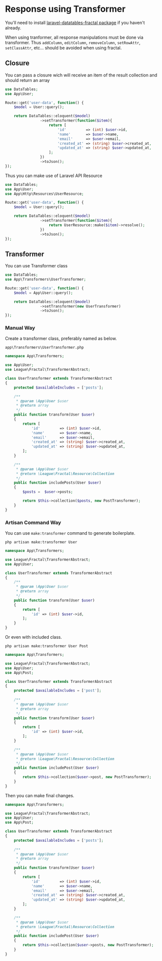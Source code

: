 # Response using Transformer

You'll need to install [laravel-datatables-fractal package](https://github.com/yajra/laravel-datatables-fractal) if you haven't already.

When using tranformer, all response manipulations must be done via transformer.
Thus `addColumn`, `editColumn`, `removeColumn`, `setRowAttr`, `setClassAttr`, etc... should be avoided when using fractal.

## Closure

You can pass a closure wich will receive an item of the result collection and should return an array

```php
use DataTables;
use App\User;

Route::get('user-data', function() {
    $model = User::query();

    return DataTables::eloquent($model)
                ->setTransformer(function($item){
                    return [
                        'id'         => (int) $user->id,
                        'name'       => $user->name,
                        'email'      => $user->email,
                        'created_at' => (string) $user->created_at,
                        'updated_at' => (string) $user->updated_at,
                    ];
                })
                ->toJson();
});
```

Thus you can make use of Laravel API Resource

```php
use DataTables;
use App\User;
use App\Http\Resources\UserResource;

Route::get('user-data', function() {
    $model = User::query();

    return DataTables::eloquent($model)
                ->setTransformer(function($item){
                    return UserResource::make($item)->resolve();
                })
                ->toJson();
});
```


## Transformer

You can use Transformer class

```php
use DataTables;
use App\Transformers\UserTransformer;

Route::get('user-data', function() {
    $model = App\User::query();

    return DataTables::eloquent($model)
                ->setTransformer(new UserTransformer)
                ->toJson();
});
```

### Manual Way

Create a transformer class, preferably named as below.

`app\Transformers\UserTransformer.php`

```php
namespace App\Transformers;

use App\User;
use League\Fractal\TransformerAbstract;

class UserTransformer extends TransformerAbstract
{
    protected $availableIncludes = ['posts'];

    /**
     * @param \App\User $user
     * @return array
     */
    public function transform(User $user)
    {
        return [
            'id'         => (int) $user->id,
            'name'       => $user->name,
            'email'      => $user->email,
            'created_at' => (string) $user->created_at,
            'updated_at' => (string) $user->updated_at,
        ];
    }

    /**
     * @param \App\User $user
     * @return \League\Fractal\Resource\Collection
     */
    public function includePosts(User $user)
    {
        $posts =  $user->posts;

        return $this->collection($posts, new PostTransformer);
    }
}
```

### Artisan Command Way

You can use `make:transformer` command to generate boilerplate.

`php artisan make:transformer User`

```php
namespace App\Transformers;

use League\Fractal\TransformerAbstract;
use App\User;

class UserTransformer extends TransformerAbstract
{
    /**
     * @param \App\User $user
     * @return array
     */
    public function transform(User $user)
    {
        return [
            'id' => (int) $user->id,
        ];
    }
}
```

Or even with included class.

`php artisan make:transformer User Post`

```php
namespace App\Transformers;

use League\Fractal\TransformerAbstract;
use App\User;
use App\Post;

class UserTransformer extends TransformerAbstract
{
    protected $availableIncludes = ['post'];
    
    /**
     * @param \App\User $user
     * @return array
     */
    public function transform(User $user)
    {
        return [
            'id' => (int) $user->id,
        ];
    }

    /**
     * @param \App\User $user
     * @return \League\Fractal\Resource\Collection
     */
    public function includePost(User $user)
    {
        return $this->collection($user->post, new PostTransformer);
    }
}
```

Then you can make final changes.

```php
namespace App\Transformers;

use League\Fractal\TransformerAbstract;
use App\User;
use App\Post;

class UserTransformer extends TransformerAbstract
{
    protected $availableIncludes = ['posts'];
    
    /**
     * @param \App\User $user
     * @return array
     */
    public function transform(User $user)
    {
        return [
            'id'         => (int) $user->id,
            'name'       => $user->name,
            'email'      => $user->email,
            'created_at' => (string) $user->created_at,
            'updated_at' => (string) $user->updated_at,
        ];
    }

    /**
     * @param \App\User $user
     * @return \League\Fractal\Resource\Collection
     */
    public function includePost(User $user)
    {
        return $this->collection($user->posts, new PostTransformer);
    }
}
```
